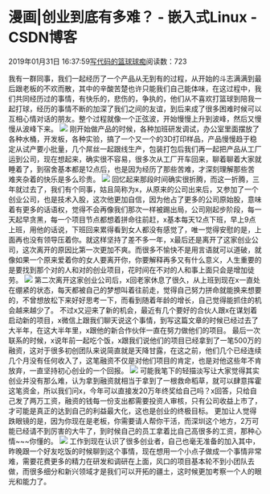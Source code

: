 
# 漫画|创业到底有多难？ - 嵌入式Linux - CSDN博客

2019年01月31日 16:37:59[写代码的篮球球痴](https://me.csdn.net/weiqifa0)阅读数：723


我有一群同事，我们一起经历了一个产品从无到有的过程，从开始的斗志满满到最后跟老板的不欢而散，其中的辛酸苦楚也许只能我们自己能体味，在这过程中，我们共同经历过的事情，有快乐的，悲伤的，争执的，他们从不喜欢打篮球到陪我一起打球，经历的事情不断的加深了我们之间的友谊，到后来成了很多困难时候可以互相心情对话的朋友。整个过程就像一个正弦波，开始慢慢上升到波峰，然后又慢慢从波峰下来。
![](https://img-blog.csdnimg.cn/20190131163515515.png)
刚开始做产品的时候，各种加班研发调试，办公室里面摆放了各种水桶，开发板，各种实验，搞了一个又一个的3D打印样品，产品慢慢趋于稳定从试产要小批量，几个屌丝一起跟线生产，包装打包后我们再一起把产品从工厂运到公司，现在想起来，确实很不容易，很多次从工厂开车回来，聊着聊着大家就睡着了，到宿舍基本都是12点后，也是因为经历了那些苦难，才深刻理解那些苦难夹杂着的快乐是多么珍贵。
![](https://img-blog.csdnimg.cn/20190131163545422.png)
回忆起来那段时间确实很折腾，而这一折腾，三年就过去了，我们有个同事，姑且简称为x，从原来的公司出来后，又参加了一个创业公司，也是技术入股，这次他更加自信，因为他占了更多的公司原始股，意味着有更多的话语权，觉得不会再像我们那次一样被踢出局，公司刚起步阶段，每一天起早贪黑，每一个项目节点都想着拼命往前赶，x基本每天12点下班，早上9点上班，用他的话说，下班回来累得看到女人都没有感觉了，唯一觉得安慰的是，上面再也没有领导压着你。就这样坚持了差不多一年，x最后还是离开了这家创业公司，这次离开的原因比第一次更加不爽。而很多不愉快不是用言语就可以道破，就像如果一个原来爱着你的女人要离开你，你要解释再多又有什么意义，人生重要的是要找到那个对的人和对的创业项目，花时间在不对的人和事上面只会是增加徒劳。
![](https://img-blog.csdnimg.cn/20190131163618284.png)
第二次离开这家创业公司后，x回老家休息了很久，从上班到现在x一直处在绷紧的状态，每天都被自己的梦想叫着往前走，觉得自己努力拼命就能换来想要的，不曾想放松下来好好思考一下，而看到随着年龄的增长，自己觉得能抓住的机会越来越少了。
不过x又迎来了新的机会，最近有几个要好的合伙人跟x在谋划着启动新的项目，x微信上跟我们聊天说这个事情，到写这篇文章的时候已经过去了大半年，在这大半年里，x跟他的新合作伙伴一直在努力做他们的项目。
最后一次联系的时候，x说年前一起吃个饭，x跟我们说他们的项目已经拿到了一笔500万的融资，这对于很多初创团队来说简直就是天降甘露，在这之前，他们几个已经连续几个月没有任何收入了，这笔融资不仅是对他们项目的肯定，也是对他这些年不肯放弃，一直坚持初心创业的一个回报。
![](https://img-blog.csdnimg.cn/20190131163644368.png)
可能我笔下的轻描淡写让大家觉得其实创业并没有那么难，认为拿到融资就相当于拿到了一根救命稻草，就可以肆意挥霍这笔资金，所以我们问x，今年可以直接发20万年终奖给自己吗？x回答，只给自己发了两万工资，融资的钱每一份支出都需要投资人审核，只有公司收益上市了，才可能是真正的达到自己的利益最大化，这也是创业的终极目标。
更加让人觉得跌眼镜的是，因为你现在是老板，你需要请人帮你干活，而深圳这个地方，2万可能已经请不到厉害的大牛了，到时候自己的员工拿着比自己高很多的工资，那种心情~~~你懂的。
![](https://img-blog.csdnimg.cn/20190131163714755.png)
工作到现在认识了很多创业者，自己也毫无准备的加入其中，昨晚跟一个好友吃饭的时候聊到这个事情，现在想用一个小点子做成一个事情非常难，需要花费更多的精力在研发和调研在上面，风口的项目基本轮不到小团队去做，而很多细分和新兴领域才是我们可以开拓的疆土，这时候更加考察一个人的眼光和能力了。


